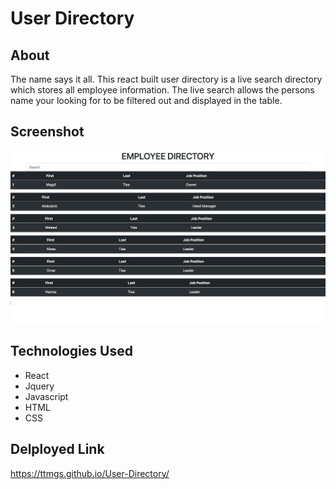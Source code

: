 # User Directory

## About
The name says it all. This react built user directory is a live search directory which stores all employee information. The live search allows the persons name your looking for to be filtered out and displayed in the table.

## Screenshot
![Screen shot of deployed application](/screenshot.png?raw=true "Optional Title")


## Technologies Used
- React
- Jquery
- Javascript
- HTML
- CSS

## Delployed Link
https://ttmgs.github.io/User-Directory/
